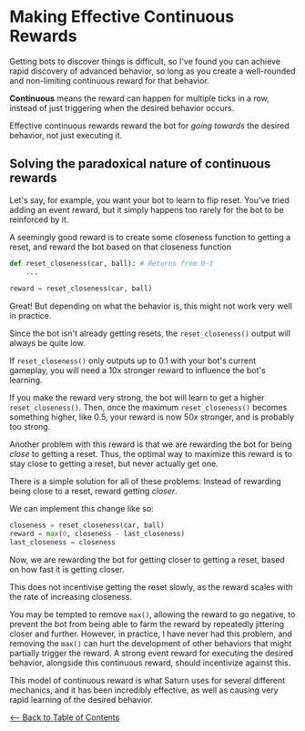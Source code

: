 # Making Effective Continuous Rewards

Getting bots to discover things is difficult, so I've found you can achieve rapid discovery of advanced behavior, so long as you create a well-rounded and non-limiting continuous reward for that behavior.

**Continuous** means the reward can happen for multiple ticks in a row, instead of just triggering when the desired behavior occurs.

Effective continuous rewards reward the bot for *going towards* the desired behavior, not just executing it.

## Solving the paradoxical nature of continuous rewards

Let's say, for example, you want your bot to learn to flip reset. 
You've tried adding an event reward, but it simply happens too rarely for the bot to be reinforced by it.

A seemingly good reward is to create some closeness function to getting a reset, and reward the bot based on that closeness function
```py
def reset_closeness(car, ball): # Returns from 0-1
	...
	
reward = reset_closeness(car, ball)
```

Great! But depending on what the behavior is, this might not work very well in practice.

Since the bot isn't already getting resets, the `reset_closeness()` output will always be quite low.

If `reset_closeness()` only outputs up to 0.1 with your bot's current gameplay, you will need a 10x stronger reward to influence the bot's learning.

If you make the reward very strong, the bot will learn to get a higher `reset_closeness()`. 
Then, once the maximum `reset_closeness()` becomes something higher, like 0.5, your reward is now 50x stronger, and is probably too strong.

Another problem with this reward is that we are rewarding the bot for being *close* to getting a reset. 
Thus, the optimal way to maximize this reward is to stay close to getting a reset, but never actually get one.

There is a simple solution for all of these problems: Instead of rewarding being close to a reset, reward getting *closer*.

We can implement this change like so:

```py
closeness = reset_closeness(car, ball)
reward = max(0, closeness - last_closeness)
last_closeness = closeness
```

Now, we are rewarding the bot for getting closer to getting a reset, based on how fast it is getting closer.

This does not incentivise getting the reset slowly, as the reward scales with the rate of increasing closeness.

You may be tempted to remove `max()`, allowing the reward to go negative, to prevent the bot from being able to farm the reward by repeatedly jittering closer and further. 
However, in practice, I have never had this problem, and removing the `max()` can hurt the development of other behaviors that might partially trigger the reward.
A strong event reward for executing the desired behavior, alongside this continuous reward, should incentivize against this.

This model of continuous reward is what Saturn uses for several different mechanics, and it has been incredibly effective, as well as causing very rapid learning of the desired behavior.

[<-- Back to Table of Contents](README.md)